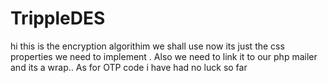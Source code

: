 # TrippleDES
hi this is the encryption algorithim we shall use now its just the css properties we need to implement .
Also we need to link it to our php mailer and its a wrap..
As for OTP code i have had no luck so far
